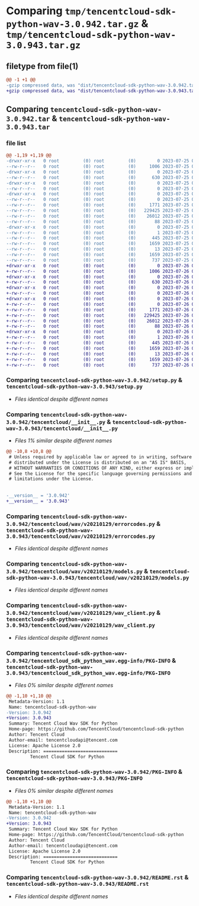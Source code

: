 # Comparing `tmp/tencentcloud-sdk-python-wav-3.0.942.tar.gz` & `tmp/tencentcloud-sdk-python-wav-3.0.943.tar.gz`

## filetype from file(1)

```diff
@@ -1 +1 @@
-gzip compressed data, was "dist/tencentcloud-sdk-python-wav-3.0.942.tar", last modified: Tue Jul 25 04:29:58 2023, max compression
+gzip compressed data, was "dist/tencentcloud-sdk-python-wav-3.0.943.tar", last modified: Wed Jul 26 00:48:35 2023, max compression
```

## Comparing `tencentcloud-sdk-python-wav-3.0.942.tar` & `tencentcloud-sdk-python-wav-3.0.943.tar`

### file list

```diff
@@ -1,19 +1,19 @@
-drwxr-xr-x   0 root         (0) root         (0)        0 2023-07-25 04:29:58.000000 tencentcloud-sdk-python-wav-3.0.942/
--rw-r--r--   0 root         (0) root         (0)     1006 2023-07-25 04:29:58.000000 tencentcloud-sdk-python-wav-3.0.942/setup.py
-drwxr-xr-x   0 root         (0) root         (0)        0 2023-07-25 04:29:58.000000 tencentcloud-sdk-python-wav-3.0.942/tencentcloud/
--rw-r--r--   0 root         (0) root         (0)      630 2023-07-25 04:29:58.000000 tencentcloud-sdk-python-wav-3.0.942/tencentcloud/__init__.py
-drwxr-xr-x   0 root         (0) root         (0)        0 2023-07-25 04:29:58.000000 tencentcloud-sdk-python-wav-3.0.942/tencentcloud/wav/
--rw-r--r--   0 root         (0) root         (0)        0 2023-07-25 04:29:58.000000 tencentcloud-sdk-python-wav-3.0.942/tencentcloud/wav/__init__.py
-drwxr-xr-x   0 root         (0) root         (0)        0 2023-07-25 04:29:58.000000 tencentcloud-sdk-python-wav-3.0.942/tencentcloud/wav/v20210129/
--rw-r--r--   0 root         (0) root         (0)        0 2023-07-25 04:29:58.000000 tencentcloud-sdk-python-wav-3.0.942/tencentcloud/wav/v20210129/__init__.py
--rw-r--r--   0 root         (0) root         (0)     1771 2023-07-25 04:29:58.000000 tencentcloud-sdk-python-wav-3.0.942/tencentcloud/wav/v20210129/errorcodes.py
--rw-r--r--   0 root         (0) root         (0)   229425 2023-07-25 04:29:58.000000 tencentcloud-sdk-python-wav-3.0.942/tencentcloud/wav/v20210129/models.py
--rw-r--r--   0 root         (0) root         (0)    26012 2023-07-25 04:29:58.000000 tencentcloud-sdk-python-wav-3.0.942/tencentcloud/wav/v20210129/wav_client.py
--rw-r--r--   0 root         (0) root         (0)       88 2023-07-25 04:29:58.000000 tencentcloud-sdk-python-wav-3.0.942/setup.cfg
-drwxr-xr-x   0 root         (0) root         (0)        0 2023-07-25 04:29:58.000000 tencentcloud-sdk-python-wav-3.0.942/tencentcloud_sdk_python_wav.egg-info/
--rw-r--r--   0 root         (0) root         (0)        1 2023-07-25 04:29:58.000000 tencentcloud-sdk-python-wav-3.0.942/tencentcloud_sdk_python_wav.egg-info/dependency_links.txt
--rw-r--r--   0 root         (0) root         (0)      445 2023-07-25 04:29:58.000000 tencentcloud-sdk-python-wav-3.0.942/tencentcloud_sdk_python_wav.egg-info/SOURCES.txt
--rw-r--r--   0 root         (0) root         (0)     1659 2023-07-25 04:29:58.000000 tencentcloud-sdk-python-wav-3.0.942/tencentcloud_sdk_python_wav.egg-info/PKG-INFO
--rw-r--r--   0 root         (0) root         (0)       13 2023-07-25 04:29:58.000000 tencentcloud-sdk-python-wav-3.0.942/tencentcloud_sdk_python_wav.egg-info/top_level.txt
--rw-r--r--   0 root         (0) root         (0)     1659 2023-07-25 04:29:58.000000 tencentcloud-sdk-python-wav-3.0.942/PKG-INFO
--rw-r--r--   0 root         (0) root         (0)      737 2023-07-25 04:29:58.000000 tencentcloud-sdk-python-wav-3.0.942/README.rst
+drwxr-xr-x   0 root         (0) root         (0)        0 2023-07-26 00:48:35.000000 tencentcloud-sdk-python-wav-3.0.943/
+-rw-r--r--   0 root         (0) root         (0)     1006 2023-07-26 00:48:34.000000 tencentcloud-sdk-python-wav-3.0.943/setup.py
+drwxr-xr-x   0 root         (0) root         (0)        0 2023-07-26 00:48:35.000000 tencentcloud-sdk-python-wav-3.0.943/tencentcloud/
+-rw-r--r--   0 root         (0) root         (0)      630 2023-07-26 00:48:34.000000 tencentcloud-sdk-python-wav-3.0.943/tencentcloud/__init__.py
+drwxr-xr-x   0 root         (0) root         (0)        0 2023-07-26 00:48:35.000000 tencentcloud-sdk-python-wav-3.0.943/tencentcloud/wav/
+-rw-r--r--   0 root         (0) root         (0)        0 2023-07-26 00:48:34.000000 tencentcloud-sdk-python-wav-3.0.943/tencentcloud/wav/__init__.py
+drwxr-xr-x   0 root         (0) root         (0)        0 2023-07-26 00:48:35.000000 tencentcloud-sdk-python-wav-3.0.943/tencentcloud/wav/v20210129/
+-rw-r--r--   0 root         (0) root         (0)        0 2023-07-26 00:48:34.000000 tencentcloud-sdk-python-wav-3.0.943/tencentcloud/wav/v20210129/__init__.py
+-rw-r--r--   0 root         (0) root         (0)     1771 2023-07-26 00:48:34.000000 tencentcloud-sdk-python-wav-3.0.943/tencentcloud/wav/v20210129/errorcodes.py
+-rw-r--r--   0 root         (0) root         (0)   229425 2023-07-26 00:48:35.000000 tencentcloud-sdk-python-wav-3.0.943/tencentcloud/wav/v20210129/models.py
+-rw-r--r--   0 root         (0) root         (0)    26012 2023-07-26 00:48:35.000000 tencentcloud-sdk-python-wav-3.0.943/tencentcloud/wav/v20210129/wav_client.py
+-rw-r--r--   0 root         (0) root         (0)       88 2023-07-26 00:48:35.000000 tencentcloud-sdk-python-wav-3.0.943/setup.cfg
+drwxr-xr-x   0 root         (0) root         (0)        0 2023-07-26 00:48:35.000000 tencentcloud-sdk-python-wav-3.0.943/tencentcloud_sdk_python_wav.egg-info/
+-rw-r--r--   0 root         (0) root         (0)        1 2023-07-26 00:48:35.000000 tencentcloud-sdk-python-wav-3.0.943/tencentcloud_sdk_python_wav.egg-info/dependency_links.txt
+-rw-r--r--   0 root         (0) root         (0)      445 2023-07-26 00:48:35.000000 tencentcloud-sdk-python-wav-3.0.943/tencentcloud_sdk_python_wav.egg-info/SOURCES.txt
+-rw-r--r--   0 root         (0) root         (0)     1659 2023-07-26 00:48:35.000000 tencentcloud-sdk-python-wav-3.0.943/tencentcloud_sdk_python_wav.egg-info/PKG-INFO
+-rw-r--r--   0 root         (0) root         (0)       13 2023-07-26 00:48:35.000000 tencentcloud-sdk-python-wav-3.0.943/tencentcloud_sdk_python_wav.egg-info/top_level.txt
+-rw-r--r--   0 root         (0) root         (0)     1659 2023-07-26 00:48:35.000000 tencentcloud-sdk-python-wav-3.0.943/PKG-INFO
+-rw-r--r--   0 root         (0) root         (0)      737 2023-07-26 00:48:34.000000 tencentcloud-sdk-python-wav-3.0.943/README.rst
```

### Comparing `tencentcloud-sdk-python-wav-3.0.942/setup.py` & `tencentcloud-sdk-python-wav-3.0.943/setup.py`

 * *Files identical despite different names*

### Comparing `tencentcloud-sdk-python-wav-3.0.942/tencentcloud/__init__.py` & `tencentcloud-sdk-python-wav-3.0.943/tencentcloud/__init__.py`

 * *Files 1% similar despite different names*

```diff
@@ -10,8 +10,8 @@
 # Unless required by applicable law or agreed to in writing, software
 # distributed under the License is distributed on an "AS IS" BASIS,
 # WITHOUT WARRANTIES OR CONDITIONS OF ANY KIND, either express or implied.
 # See the License for the specific language governing permissions and
 # limitations under the License.
 
 
-__version__ = '3.0.942'
+__version__ = '3.0.943'
```

### Comparing `tencentcloud-sdk-python-wav-3.0.942/tencentcloud/wav/v20210129/errorcodes.py` & `tencentcloud-sdk-python-wav-3.0.943/tencentcloud/wav/v20210129/errorcodes.py`

 * *Files identical despite different names*

### Comparing `tencentcloud-sdk-python-wav-3.0.942/tencentcloud/wav/v20210129/models.py` & `tencentcloud-sdk-python-wav-3.0.943/tencentcloud/wav/v20210129/models.py`

 * *Files identical despite different names*

### Comparing `tencentcloud-sdk-python-wav-3.0.942/tencentcloud/wav/v20210129/wav_client.py` & `tencentcloud-sdk-python-wav-3.0.943/tencentcloud/wav/v20210129/wav_client.py`

 * *Files identical despite different names*

### Comparing `tencentcloud-sdk-python-wav-3.0.942/tencentcloud_sdk_python_wav.egg-info/PKG-INFO` & `tencentcloud-sdk-python-wav-3.0.943/tencentcloud_sdk_python_wav.egg-info/PKG-INFO`

 * *Files 0% similar despite different names*

```diff
@@ -1,10 +1,10 @@
 Metadata-Version: 1.1
 Name: tencentcloud-sdk-python-wav
-Version: 3.0.942
+Version: 3.0.943
 Summary: Tencent Cloud Wav SDK for Python
 Home-page: https://github.com/TencentCloud/tencentcloud-sdk-python
 Author: Tencent Cloud
 Author-email: tencentcloudapi@tencent.com
 License: Apache License 2.0
 Description: ============================
         Tencent Cloud SDK for Python
```

### Comparing `tencentcloud-sdk-python-wav-3.0.942/PKG-INFO` & `tencentcloud-sdk-python-wav-3.0.943/PKG-INFO`

 * *Files 0% similar despite different names*

```diff
@@ -1,10 +1,10 @@
 Metadata-Version: 1.1
 Name: tencentcloud-sdk-python-wav
-Version: 3.0.942
+Version: 3.0.943
 Summary: Tencent Cloud Wav SDK for Python
 Home-page: https://github.com/TencentCloud/tencentcloud-sdk-python
 Author: Tencent Cloud
 Author-email: tencentcloudapi@tencent.com
 License: Apache License 2.0
 Description: ============================
         Tencent Cloud SDK for Python
```

### Comparing `tencentcloud-sdk-python-wav-3.0.942/README.rst` & `tencentcloud-sdk-python-wav-3.0.943/README.rst`

 * *Files identical despite different names*

